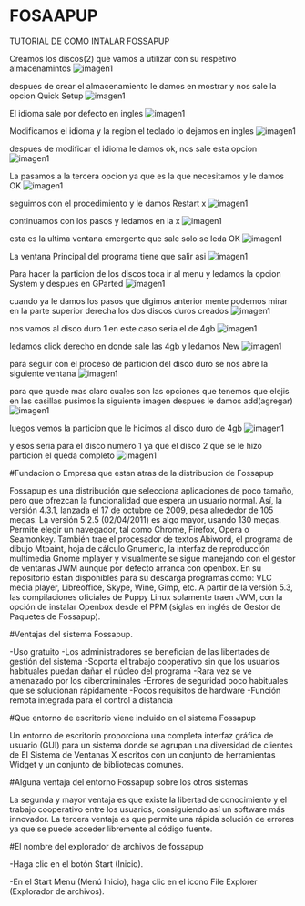 # FOSAAPUP
TUTORIAL DE COMO INTALAR FOSSAPUP

Creamos los discos(2) que vamos a utilizar con su respetivo almacenamintos
![imagen1](img/inta1.jpeg)

despues de crear el almacenamiento le damos en mostrar y nos sale la opcion Quick Setup
![imagen1](img/inta222.jpeg)


El idioma sale por defecto en ingles
![imagen1](img/inta2.jpeg)


Modificamos el idioma y la region el teclado lo dejamos en ingles
![imagen1](img/inta3.jpeg)


despues de modificar el idioma le damos ok, nos sale esta opcion 
![imagen1](img/inta9.jpeg)


La pasamos a la tercera opcion ya que es la que necesitamos y le damos OK
![imagen1](img/inta22.jpeg) 


seguimos con el procedimiento y le damos  Restart x
![imagen1](img/inta5.jpeg) 


continuamos con los pasos y ledamos en la x
![imagen1](img/inta6.jpeg)


esta es la ultima ventana emergente que sale solo se leda OK
![imagen1](img/inta4.jpeg)


La ventana Principal del programa tiene que salir asi
![imagen1](img/inta7.jpeg)


Para hacer la particion de los discos toca ir al menu y ledamos la opcion System y despues en GParted
![imagen1](img/inta8.jpeg)


cuando ya le damos los pasos que digimos anterior mente podemos mirar en la parte superior derecha los dos discos duros creados 
![imagen1](img/inta10.jpeg)


nos vamos al disco duro 1 en este caso seria el de 4gb
![imagen1](img/inta11.jpeg)


ledamos click derecho en donde sale las 4gb y ledamos New
![imagen1](img/inta12.jpeg)


para seguir con el proceso de particion del disco duro se nos abre la siguiente ventana
![imagen1](img/inta13.jpeg)


para que quede mas claro cuales son las opciones que tenemos que elejis en las casillas pusimos la siguiente imagen despues le damos add(agregar)
![imagen1](img/inta16.jpeg)


luegos vemos la particion que le hicimos al disco duro de 4gb
![imagen1](img/inta14.jpeg)


y esos seria para el disco numero 1 ya que el disco 2 que se le hizo particion el queda completo
![imagen1](img/inta16.jpeg)

#Fundacion o Empresa que estan atras de la distribucion de Fossapup

Fossapup es una distribución que selecciona aplicaciones de poco tamaño, pero que ofrezcan la funcionalidad que espera un usuario normal. Así, la versión 4.3.1, lanzada el 17 de octubre de 2009, pesa alrededor de 105 megas. La versión 5.2.5 (02/04/2011) es algo mayor, usando 130 megas. Permite elegir un navegador, tal como Chrome, Firefox, Opera o Seamonkey. También trae el procesador de textos Abiword, el programa de dibujo Mtpaint, hoja de cálculo Gnumeric, la interfaz de reproducción multimedia Gnome mplayer y visualmente se sigue manejando con el gestor de ventanas JWM aunque por defecto arranca con openbox. En su repositorio están disponibles para su descarga programas como: VLC media player, Libreoffice, Skype, Wine, Gimp, etc. A partir de la versión 5.3, las compilaciones oficiales de Puppy Linux solamente traen JWM, con la opción de instalar Openbox desde el PPM (siglas en inglés de Gestor de Paquetes de Fossapup).

#Ventajas del sistema Fossapup.

-Uso gratuito
-Los administradores se benefician de las libertades de gestión del sistema
-Soporta el trabajo cooperativo sin que los usuarios habituales puedan dañar el núcleo del programa
-Rara vez se ve amenazado por los cibercriminales
-Errores de seguridad poco habituales que se solucionan rápidamente
-Pocos requisitos de hardware
-Función remota integrada para el control a distancia

#Que entorno de escritorio viene incluido en el sistema Fossapup

Un entorno de escritorio proporciona una completa interfaz gráfica de usuario (GUI) para un sistema donde se agrupan una diversidad de clientes de El Sistema de Ventanas X escritos con un conjunto de herramientas Widget y un conjunto de bibliotecas comunes.

#Alguna ventaja del entorno Fossapup sobre los otros sistemas

La segunda y mayor ventaja es que existe la libertad de conocimiento y el trabajo cooperativo entre los usuarios, consiguiendo así un software más innovador. La tercera ventaja es que permite una rápida solución de errores ya que se puede acceder libremente al código fuente.

#El nombre del explorador de archivos de fossapup

-Haga clic en el botón Start (Inicio).

-En el Start Menu (Menú Inicio), haga clic en el icono File Explorer (Explorador de archivos).
